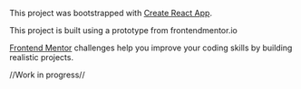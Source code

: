 This project was bootstrapped with [Create React App](https://github.com/facebook/create-react-app).

This project is built using a prototype from frontendmentor.io

[Frontend Mentor](https://www.frontendmentor.io) challenges help you improve your coding skills by building realistic projects.


//Work in progress//